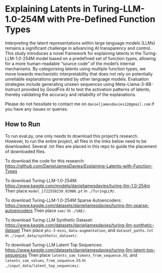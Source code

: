 # Explaining Latents in Turing-LLM-1.0-254M with Pre-Defined Function Types

Interpreting the latent representations within large language models (LLMs) remains a significant challenge in advancing AI transparency and control. This study introduces a novel framework for explaining latents in the Turing-LLM-1.0-254M model based on a predefined set of function types, allowing for a more human-readable “source code” of the model’s internal mechanisms. By categorising latents using multiple function types, we move towards mechanistic interpretability that does not rely on potentially unreliable explanations generated by other language models. Evaluation strategies include generating unseen sequences using Meta-Llama-3-8B-Instruct provided by GoodFire AI to test the activation patterns of latents, thereby validating the accuracy and reliability of the explanations.

Please do not hessitate to contact me on `danieljamesdavies12@gmail.com` if you have any issues or queries.

## How to Run

To run eval.py, one only needs to download this project’s research. However, to run the entire project, all files in the links below need to be downloaded.
Several .txt files are placed in this repo to guide the placement of downloaded files.

To download the code for this research:
https://github.com/DanielJamesDavies/Explaining-Latents-with-Function-Types

To download Turing-LLM-1.0-254M:
https://www.kaggle.com/models/danieljamesdavies/turing-llm-1.0-254m
Then place `model_1722550239_03986.pt` in `./TuringLLM/`.

To download Turing-LLM-1.0-254M Sparse Autoencoders:
https://www.kaggle.com/datasets/danieljamesdavies/turing-llm-sparse-autoencoders
Then place `sae/` in `./SAE/`.

To download Turing-LLM Synthetic Dataset:
https://www.kaggle.com/datasets/danieljamesdavies/turing-llm-synthetic-dataset
Then place `phi-3-mini`, `data-augmentation`, and `dataset_paths.txt` in `./input_data/synthetic_dataset/`.

To download Turing-LLM Latent Top Sequences:
https://www.kaggle.com/datasets/danieljamesdavies/turing-llm-latent-top-sequences
Then place `latents_sae_tokens_from_sequence.h5`, and `latents_sae_values_from_sequence.h5` in `./input_data/latent_top_sequences/`.
